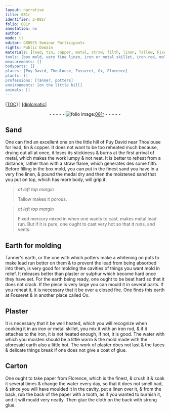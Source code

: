 ```yaml
---
layout: narrative
title: 081r
identifier: p-081r
folio: 081r
annotation: no
author:
mode: tl
editor: GR8975 Seminar Participants
rights: Public Domain
materials: [lead, tin, copper, metal, straw, filth, linen, Tallow, Fixed mercury, Earth, Tanner's earth, or the one with which potters make a whitening on pots, plaster, sulphur, earth, Plaster, iron, water, glue, Carton, paper from Florence, paper, cloth, strong glue]
tools: [box mold, very fine linen, iron or metal skillet, iron rod, mold, linen, tooth]
measurements: []
bodyparts: []
places: [Puy David, Thoulouse, Fosseret, Ox, Florence]
plants: []
professions: [Tanner, potters]
environments: [on the little hill]
animals: []
---
```


<p><a href="{{ site.baseurl }}/translation/">[TOC]</a> | <a href="{{ site.baseurl }}/texts/p-081r_tc/" target="_blank">[diplomatic]</a></p><div class="folio" align="center">- - - - - <a href="http://gallica.bnf.fr/ark:/12148/btv1b10500001g/f167.image" target="_blank"><img src="https://cu-mkp.github.io/2017-workshop-edition/assets/photo-icon.png" alt="folio image: " style="display:inline-block; margin-bottom:-3px;"/>081r</a> - - - - - </div>  
  

## Sand

 
One can find an excellent one <span class="env">on the little hill</span> of <span class="pl">Puy David</span> near <span class="pl">Thoulouse</span> for <span class="m">lead</span>, <span class="m">tin</span> & <span class="m">copper</span>. It does not want to be too reheated much because, drying out all at once, it loses its stickiness & burns at the first arrival of <span class="m">metal</span>, which makes the work lumpy & not neat. It is better to reheat from a distance, rather than with a <span class="m">straw</span> flame, which generates <span class="del">des</span> some <span class="m">filth</span>. Before filling in the <span class="tl">box mold</span>, you can put in the finest sand you have in a <span class="tl">very fine <span class="m">linen</span></span>, & pound the medal dry and then the moistened sand that you put on top, which has more body, will grip it.
 
> *at left top margin*
> 
> 
>   <span class="m">Tallow</span> makes it porous.
 
> *at left top margin*
> 
> 
>   <span class="m">Fixed mercury</span> mixed in when one wants to cast, makes <span class="del">metal</span> <span class="m">lead</span> run. But if it is pure, one ought to cast very hot so that it runs, and vents.
 
 
  

## <span class="m">Earth</span> for molding

 
<span class="m"><span class="pro">Tanner</span>'s earth, or the one with which <span class="pro">potters</span> make a whitening on pots</span> to make <span class="m">lead</span> run better on them & to prevent the <span class="m">lead</span> from being absorbed into them, is very good for molding the cavities of things you want mold in relief. It releases better than <span class="m">plaster</span> or <span class="m">sulphur</span> which become hard once they have set. For the <span class="m">earth</span> being ready, one ought to be beat hard so that it does not crack. If the piece is very large you can mould it in several parts. If you reheat it, it is necessary that it be over a closed fire. One finds this <span class="m">earth</span> at <span class="pl">Fosseret</span> & in another place called <span class="pl">Ox</span>.
 
 
  

## <span class="m">Plaster</span>

 
It is necessary that it be well heated, which you will recognize when cooking it in an <span class="tl"><span class="m">iron</span> or <span class="m">metal</span> skillet</span>, you mix it with an <span class="tl"><span class="m">iron</span> rod</span>, & if it attaches to the <span class="m">iron</span>, it is not heated enough, if not, it is good. The <span class="m">water</span> with which you moisten should be a little warm & the <span class="tl">mold</span> made with the aforesaid <span class="m">earth</span> also a little hot. The work of <span class="m">plaster</span> does not last & the faces & delicate things break if one does not give a coat of <span class="m">glue</span>.
 
 
  

## <span class="m">Carton</span>

 
One ought to take <span class="m">paper from <span class="pl">Florence</span></span>, which is the finest, & crush it & soak it several times & change the <span class="m">water</span> <span class="tmp">every day</span>, so that it does not smell bad, & since you will have moulded it in the cavity, put a <span class="tl"><span class="m">linen</span></span> over it, & from the back, rub the back of the <span class="m">paper</span> with a <span class="tl">tooth</span>, as if you wanted to burnish it, and it will mould very neatly. Then <span class="m">glue</span> the <span class="m">cloth</span> on the back with <span class="m">strong glue</span>. 
 

